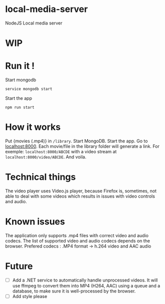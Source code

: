 # local-media-server
NodeJS Local media server
# WIP

# Run it !

Start mongodb
```
service mongodb start
```

Start the app
```
npm run start
```

# How it works

Put {movies (.mp4)} in ```/library```. Start MongoDB. Start the app. Go to [localhost:8000](http://localhost:8000).
Each movie/file in the library folder will generate a link. For exemple: ```localhost:8000/ABCDE``` with a video stream at ```localhost:8000/video/ABCDE```. And voila.


# Technical things

The video player uses Video.js player, because Firefox is, sometimes, not able to deal with some videos which results in issues with video controls and audio.

# Known issues

The application only supports .mp4 files with correct video and audio codecs. 
The list of supported video and audio codecs depends on the browser.
Prefered codecs : .MP4 format -> h.264 video and AAC audio

# Future

- [ ] Add a .NET service to automatically handle unprocessed videos. It will use ffmpeg to convert them into MP4 (H264, AAC) using a queue and a database, to make sure it is well-processed by the browser. 
- [ ] Add style please
